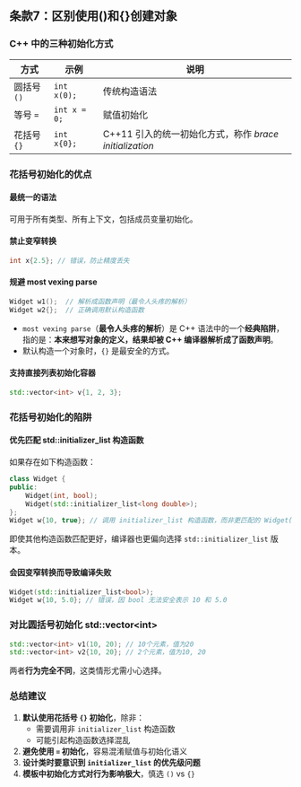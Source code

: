 ## 条款7：区别使用()和{}创建对象

### C++ 中的三种初始化方式

| 方式        | 示例         | 说明                                                    |
| ----------- | ------------ | ------------------------------------------------------- |
| 圆括号 `()` | `int x(0);`  | 传统构造语法                                            |
| 等号 `=`    | `int x = 0;` | 赋值初始化                                              |
| 花括号 `{}` | `int x{0};`  | C++11 引入的统一初始化方式，称作 *brace initialization* |

### 花括号初始化的优点

#### 最统一的语法

可用于所有类型、所有上下文，包括成员变量初始化。

#### 禁止变窄转换

```cpp
int x{2.5}; // 错误，防止精度丢失
```

#### 规避 most vexing parse

```cpp
Widget w1();  // 解析成函数声明（最令人头疼的解析）
Widget w2{};  // 正确调用默认构造函数
```

- `most vexing parse`（**最令人头疼的解析**）是 C++ 语法中的一个**经典陷阱**，指的是：**本来想写对象的定义，结果却被 C++ 编译器解析成了函数声明**。
- 默认构造一个对象时，`{}` 是最安全的方式。

#### 支持直接列表初始化容器

```cpp
std::vector<int> v{1, 2, 3};
```

### 花括号初始化的陷阱

#### 优先匹配 std::initializer_list 构造函数

如果存在如下构造函数：

```cpp
class Widget {
public:
    Widget(int, bool);
    Widget(std::initializer_list<long double>);
};
Widget w{10, true}; // 调用 initializer_list 构造函数，而非更匹配的 Widget(int, bool)
```

即使其他构造函数匹配更好，编译器也更偏向选择 `std::initializer_list` 版本。

#### 会因变窄转换而导致编译失败

```cpp
Widget(std::initializer_list<bool>);
Widget w{10, 5.0}; // 错误，因 bool 无法安全表示 10 和 5.0
```

### 对比圆括号初始化 std::vector\<int>

```cpp
std::vector<int> v1(10, 20); // 10个元素，值为20
std::vector<int> v2{10, 20}; // 2个元素，值为10, 20
```

两者**行为完全不同**，这类情形尤需小心选择。

### 总结建议

1. **默认使用花括号 `{}` 初始化**，除非：
   - 需要调用非 `initializer_list` 构造函数
   - 可能引起构造函数选择混乱
2. **避免使用 `=` 初始化**，容易混淆赋值与初始化语义
3. **设计类时要意识到 `initializer_list` 的优先级问题**
4. **模板中初始化方式对行为影响极大**，慎选 `()` vs `{}`

